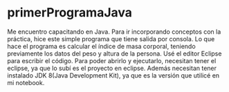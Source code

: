 # primerProgramaJava
Me encuentro capacitando en Java. Para ir incorporando conceptos con la práctica, hice este simple programa que tiene salida por consola. Lo que hace el programa es calcular el índice de masa corporal, teniendo previamente los datos del peso y altura de la persona. Usé el editor Eclipse para escribir el código. Para poder abrirlo y ejecutarlo, necesitan tener el eclipse, ya que lo subí es el proyecto en eclipse. Además necesitan tener instalado JDK 8(Java Development Kit), ya que es la versión que utilicé en mi notebook.

